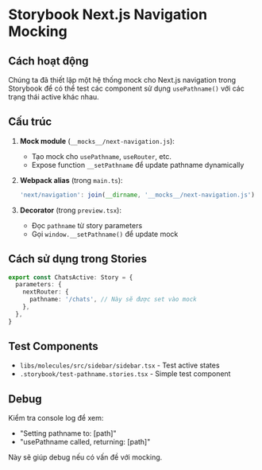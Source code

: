 # Storybook Next.js Navigation Mocking

## Cách hoạt động

Chúng ta đã thiết lập một hệ thống mock cho Next.js navigation trong Storybook để có thể test các component sử dụng `usePathname()` với các trạng thái active khác nhau.

## Cấu trúc

1. **Mock module** (`__mocks__/next-navigation.js`):
   - Tạo mock cho `usePathname`, `useRouter`, etc.
   - Expose function `__setPathname` để update pathname dynamically

2. **Webpack alias** (trong `main.ts`):
   ```typescript
   'next/navigation': join(__dirname, '__mocks__/next-navigation.js')
   ```

3. **Decorator** (trong `preview.tsx`):
   - Đọc `pathname` từ story parameters
   - Gọi `window.__setPathname()` để update mock

## Cách sử dụng trong Stories

```typescript
export const ChatsActive: Story = {
  parameters: {
    nextRouter: {
      pathname: '/chats', // Này sẽ được set vào mock
    },
  },
}
```

## Test Components

- `libs/molecules/src/sidebar/sidebar.tsx` - Test active states
- `.storybook/test-pathname.stories.tsx` - Simple test component

## Debug

Kiểm tra console log để xem:
- "Setting pathname to: [path]" 
- "usePathname called, returning: [path]"

Này sẽ giúp debug nếu có vấn đề với mocking.
